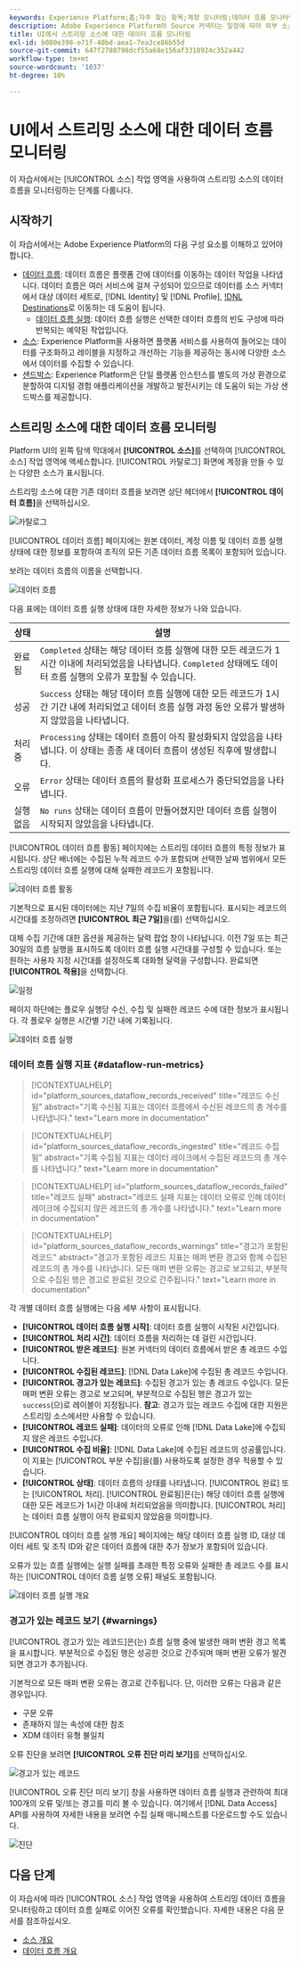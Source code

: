 ```yaml
---
keywords: Experience Platform;홈;자주 찾는 항목;계정 모니터링;데이터 흐름 모니터링;데이터 흐름
description: Adobe Experience Platform의 Source 커넥터는 일정에 따라 외부 소스 데이터를 수집하는 기능을 제공합니다. 이 자습서에서는 소스 작업 영역에서 스트리밍 데이터 흐름을 모니터링하는 단계를 제공합니다.
title: UI에서 스트리밍 소스에 대한 데이터 흐름 모니터링
exl-id: b080e398-e71f-40bd-aea1-7ea3ce86b55d
source-git-commit: 647f2780798dcf55a68e156af3318924c352a442
workflow-type: tm+mt
source-wordcount: '1037'
ht-degree: 10%

---
```


# UI에서 스트리밍 소스에 대한 데이터 흐름 모니터링

이 자습서에서는 [!UICONTROL 소스] 작업 영역을 사용하여 스트리밍 소스의 데이터 흐름을 모니터링하는 단계를 다룹니다.

## 시작하기

이 자습서에서는 Adobe Experience Platform의 다음 구성 요소를 이해하고 있어야 합니다.

* [데이터 흐름](../../../dataflows/home.md): 데이터 흐름은 플랫폼 간에 데이터를 이동하는 데이터 작업을 나타냅니다. 데이터 흐름은 여러 서비스에 걸쳐 구성되어 있으므로 데이터를 소스 커넥터에서 대상 데이터 세트로, [!DNL Identity] 및 [!DNL Profile], [!DNL Destinations](으)로 이동하는 데 도움이 됩니다.
   * [데이터 흐름 실행](../../notifications.md): 데이터 흐름 실행은 선택한 데이터 흐름의 빈도 구성에 따라 반복되는 예약된 작업입니다.
* [소스](../../home.md): Experience Platform을 사용하면 플랫폼 서비스를 사용하여 들어오는 데이터를 구조화하고 레이블을 지정하고 개선하는 기능을 제공하는 동시에 다양한 소스에서 데이터를 수집할 수 있습니다.
* [샌드박스](../../../sandboxes/home.md): Experience Platform은 단일 플랫폼 인스턴스를 별도의 가상 환경으로 분할하여 디지털 경험 애플리케이션을 개발하고 발전시키는 데 도움이 되는 가상 샌드박스를 제공합니다.

## 스트리밍 소스에 대한 데이터 흐름 모니터링

Platform UI의 왼쪽 탐색 막대에서 **[!UICONTROL 소스]**&#x200B;를 선택하여 [!UICONTROL 소스] 작업 영역에 액세스합니다. [!UICONTROL 카탈로그] 화면에 계정을 만들 수 있는 다양한 소스가 표시됩니다.

스트리밍 소스에 대한 기존 데이터 흐름을 보려면 상단 헤더에서 **[!UICONTROL 데이터 흐름]**&#x200B;을 선택하십시오.

![카탈로그](../../images/tutorials/monitor-streaming/catalog.png)

[!UICONTROL 데이터 흐름] 페이지에는 원본 데이터, 계정 이름 및 데이터 흐름 실행 상태에 대한 정보를 포함하여 조직의 모든 기존 데이터 흐름 목록이 포함되어 있습니다.

보려는 데이터 흐름의 이름을 선택합니다.

![데이터 흐름](../../images/tutorials/monitor-streaming/dataflows.png)

다음 표에는 데이터 흐름 실행 상태에 대한 자세한 정보가 나와 있습니다.

| 상태 | 설명 |
| ------ | ----------- |
| 완료됨 | `Completed` 상태는 해당 데이터 흐름 실행에 대한 모든 레코드가 1시간 이내에 처리되었음을 나타냅니다. `Completed` 상태에도 데이터 흐름 실행의 오류가 포함될 수 있습니다. |
| 성공 | `Success` 상태는 해당 데이터 흐름 실행에 대한 모든 레코드가 1시간 기간 내에 처리되었고 데이터 흐름 실행 과정 동안 오류가 발생하지 않았음을 나타냅니다. |
| 처리 중 | `Processing` 상태는 데이터 흐름이 아직 활성화되지 않았음을 나타냅니다. 이 상태는 종종 새 데이터 흐름이 생성된 직후에 발생합니다. |
| 오류 | `Error` 상태는 데이터 흐름의 활성화 프로세스가 중단되었음을 나타냅니다. |
| 실행 없음 | `No runs` 상태는 데이터 흐름이 만들어졌지만 데이터 흐름 실행이 시작되지 않았음을 나타냅니다. |

[!UICONTROL 데이터 흐름 활동] 페이지에는 스트리밍 데이터 흐름의 특정 정보가 표시됩니다. 상단 배너에는 수집된 누적 레코드 수가 포함되며 선택한 날짜 범위에서 모든 스트리밍 데이터 흐름 실행에 대해 실패한 레코드가 포함됩니다.

![데이터 흐름 활동](../../images/tutorials/monitor-streaming/dataflow-activity.png)

기본적으로 표시된 데이터에는 지난 7일의 수집 비율이 포함됩니다. 표시되는 레코드의 시간대를 조정하려면 **[!UICONTROL 최근 7일]**&#x200B;을(를) 선택하십시오.

대체 수집 기간에 대한 옵션을 제공하는 달력 팝업 창이 나타납니다. 이전 7일 또는 최근 30일의 흐름 실행을 표시하도록 데이터 흐름 실행 시간대를 구성할 수 있습니다. 또는 원하는 사용자 지정 시간대를 설정하도록 대화형 달력을 구성합니다. 완료되면 **[!UICONTROL 적용]**&#x200B;을 선택합니다.

![일정](../../images/tutorials/monitor-streaming/calendar.png)

페이지 하단에는 플로우 실행당 수신, 수집 및 실패한 레코드 수에 대한 정보가 표시됩니다. 각 플로우 실행은 시간별 기간 내에 기록됩니다.

![데이터 흐름 실행](../../images/tutorials/monitor-streaming/dataflow-run.png)

### 데이터 흐름 실행 지표 {#dataflow-run-metrics}

>[!CONTEXTUALHELP]
>id="platform_sources_dataflow_records_received"
>title="레코드 수신됨"
>abstract="기록 수신됨 지표는 데이터 흐름에서 수신된 레코드의 총 개수를 나타냅니다."
>text="Learn more in documentation"

>[!CONTEXTUALHELP]
>id="platform_sources_dataflow_records_ingested"
>title="레코드 수집됨"
>abstract="기록 수집됨 지표는 데이터 레이크에서 수집된 레코드의 총 개수를 나타냅니다."
>text="Learn more in documentation"

>[!CONTEXTUALHELP]
>id="platform_sources_dataflow_records_failed"
>title="레코드 실패"
>abstract="레코드 실패 지표는 데이터 오류로 인해 데이터 레이크에 수집되지 않은 레코드의 총 개수를 나타냅니다."
>text="Learn more in documentation"

>[!CONTEXTUALHELP]
>id="platform_sources_dataflow_records_warnings"
>title="경고가 포함된 레코드"
>abstract="경고가 포함된 레코드 지표는 매퍼 변환 경고와 함께 수집된 레코드의 총 개수를 나타냅니다. 모든 매퍼 변환 오류는 경고로 보고되고, 부분적으로 수집된 행은 경고로 완료된 것으로 간주됩니다."
>text="Learn more in documentation"

각 개별 데이터 흐름 실행에는 다음 세부 사항이 표시됩니다.

* **[!UICONTROL 데이터 흐름 실행 시작]**: 데이터 흐름 실행이 시작된 시간입니다.
* **[!UICONTROL 처리 시간]**: 데이터 흐름을 처리하는 데 걸린 시간입니다.
* **[!UICONTROL 받은 레코드]**: 원본 커넥터의 데이터 흐름에서 받은 총 레코드 수입니다.
* **[!UICONTROL 수집된 레코드]**: [!DNL Data Lake]에 수집된 총 레코드 수입니다.
* **[!UICONTROL 경고가 있는 레코드]**: 수집된 경고가 있는 총 레코드 수입니다. 모든 매퍼 변환 오류는 경고로 보고되며, 부분적으로 수집된 행은 경고가 있는 `success`(으)로 레이블이 지정됩니다. **참고**: 경고가 있는 레코드 수집에 대한 지원은 스트리밍 소스에서만 사용할 수 있습니다.
* **[!UICONTROL 레코드 실패]**: 데이터의 오류로 인해 [!DNL Data Lake]에 수집되지 않은 레코드 수입니다.
* **[!UICONTROL 수집 비율]**: [!DNL Data Lake]에 수집된 레코드의 성공률입니다. 이 지표는 [!UICONTROL 부분 수집]을(를) 사용하도록 설정한 경우 적용할 수 있습니다.
* **[!UICONTROL 상태]**: 데이터 흐름의 상태를 나타냅니다. [!UICONTROL 완료] 또는 [!UICONTROL 처리]. [!UICONTROL 완료됨]은(는) 해당 데이터 흐름 실행에 대한 모든 레코드가 1시간 이내에 처리되었음을 의미합니다. [!UICONTROL 처리]는 데이터 흐름 실행이 아직 완료되지 않았음을 의미합니다.

[!UICONTROL 데이터 흐름 실행 개요] 페이지에는 해당 데이터 흐름 실행 ID, 대상 데이터 세트 및 조직 ID와 같은 데이터 흐름에 대한 추가 정보가 포함되어 있습니다.

오류가 있는 흐름 실행에는 실행 실패를 초래한 특정 오류와 실패한 총 레코드 수를 표시하는 [!UICONTROL 데이터 흐름 실행 오류] 패널도 포함됩니다.

![데이터 흐름 실행 개요](../../images/tutorials/monitor-streaming/dataflow-run-overview.png)

### 경고가 있는 레코드 보기 {#warnings}

[!UICONTROL 경고가 있는 레코드]은(는) 흐름 실행 중에 발생한 매퍼 변환 경고 목록을 표시합니다. 부분적으로 수집된 행은 성공한 것으로 간주되며 매퍼 변환 오류가 발견되면 경고가 추가됩니다.

기본적으로 모든 매퍼 변환 오류는 경고로 간주됩니다. 단, 이러한 오류는 다음과 같은 경우입니다.

* 구문 오류
* 존재하지 않는 속성에 대한 참조
* XDM 데이터 유형 불일치

오류 진단을 보려면 **[!UICONTROL 오류 진단 미리 보기]**&#x200B;를 선택하십시오.

![경고가 있는 레코드](../../images/tutorials/monitor-streaming/records-with-warnings.png)

[!UICONTROL 오류 진단 미리 보기] 창을 사용하면 데이터 흐름 실행과 관련하여 최대 100개의 오류 및/또는 경고를 미리 볼 수 있습니다. 여기에서 [!DNL Data Access] API를 사용하여 자세한 내용을 보려면 수집 실패 매니페스트를 다운로드할 수도 있습니다.

![진단](../../images/tutorials/monitor-streaming/diagnostics.png)

## 다음 단계

이 자습서에 따라 [!UICONTROL 소스] 작업 영역을 사용하여 스트리밍 데이터 흐름을 모니터링하고 데이터 흐름 실패로 이어진 오류를 확인했습니다. 자세한 내용은 다음 문서를 참조하십시오.

* [소스 개요](../../home.md)
* [데이터 흐름 개요](../../../dataflows/home.md)
